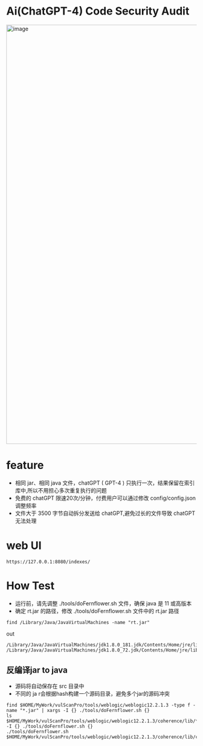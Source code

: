 # Ai(ChatGPT-4) Code Security Audit

<img width="1106" alt="image" src="https://user-images.githubusercontent.com/18223385/229397981-b0eab8a6-9635-4520-8e1a-d11e1c3ffcfe.png">


# feature
- 相同 jar、相同 java 文件，chatGPT ( GPT-4 ) 只执行一次，结果保留在索引库中,所以不用担心多次重复执行的问题
- 免费的 chatGPT 限速20次/分钟，付费用户可以通过修改 config/config.json 调整频率
- 文件大于 3500 字节自动拆分发送给 chatGPT,避免过长的文件导致 chatGPT 无法处理

# web UI
```
https://127.0.0.1:8080/indexes/
```

# How Test
- 运行前，请先调整 ./tools/doFernflower.sh 文件，确保 java 是 11 或高版本
- 确定 rt.jar 的路径，修改 ./tools/doFernflower.sh 文件中的 rt.jar 路径

```
find /Library/Java/JavaVirtualMachines -name "rt.jar"
```

out
```
/Library/Java/JavaVirtualMachines/jdk1.8.0_181.jdk/Contents/Home/jre/lib/rt.jar
/Library/Java/JavaVirtualMachines/jdk1.8.0_72.jdk/Contents/Home/jre/lib/rt.jar
```

## 反编译jar to java
- 源码将自动保存在 src 目录中
- 不同的 ja r会根据hash构建一个源码目录，避免多个jar的源码冲突

```
find $HOME/MyWork/vulScanPro/tools/weblogic/weblogic12.2.1.3 -type f -name "*.jar" | xargs -I {} ./tools/doFernflower.sh {}
ls $HOME/MyWork/vulScanPro/tools/weblogic/weblogic12.2.1.3/coherence/lib/*.jar|xargs -I {} ./tools/doFernflower.sh {}
./tools/doFernflower.sh $HOME/MyWork/vulScanPro/tools/weblogic/weblogic12.2.1.3/coherence/lib/coherence.jar
```

